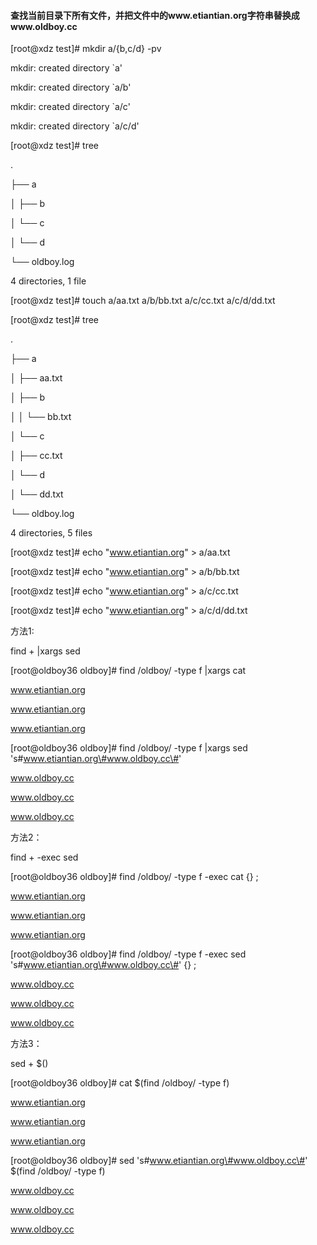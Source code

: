 #### 查找当前目录下所有文件，并把文件中的www.etiantian.org字符串替换成www.oldboy.cc

\[root@xdz test\]\# mkdir a/{b,c/d} -pv

mkdir: created directory \`a'

mkdir: created directory \`a/b'

mkdir: created directory \`a/c'

mkdir: created directory \`a/c/d'

\[root@xdz test\]\# tree

.

├── a

│ ├── b

│ └── c

│ └── d

└── oldboy.log

4 directories, 1 file

\[root@xdz test\]\# touch a/aa.txt a/b/bb.txt a/c/cc.txt a/c/d/dd.txt

\[root@xdz test\]\# tree

.

├── a

│ ├── aa.txt

│ ├── b

│ │ └── bb.txt

│ └── c

│ ├── cc.txt

│ └── d

│ └── dd.txt

└── oldboy.log

4 directories, 5 files

\[root@xdz test\]\# echo "www.etiantian.org" &gt; a/aa.txt

\[root@xdz test\]\# echo "www.etiantian.org" &gt; a/b/bb.txt

\[root@xdz test\]\# echo "www.etiantian.org" &gt; a/c/cc.txt

\[root@xdz test\]\# echo "www.etiantian.org" &gt; a/c/d/dd.txt

方法1:

find + \|xargs sed

\[root@oldboy36 oldboy\]\# find /oldboy/ -type f \|xargs cat

www.etiantian.org

www.etiantian.org

www.etiantian.org

\[root@oldboy36 oldboy\]\# find /oldboy/ -type f \|xargs sed 's\#www.etiantian.org\#www.oldboy.cc\#'

www.oldboy.cc

www.oldboy.cc

www.oldboy.cc

方法2：

find + -exec sed

\[root@oldboy36 oldboy\]\# find /oldboy/ -type f -exec cat {} \;

www.etiantian.org

www.etiantian.org

www.etiantian.org

\[root@oldboy36 oldboy\]\# find /oldboy/ -type f -exec sed 's\#www.etiantian.org\#www.oldboy.cc\#' {} \;

www.oldboy.cc

www.oldboy.cc

www.oldboy.cc

方法3：

sed + $\(\)

\[root@oldboy36 oldboy\]\# cat $\(find /oldboy/ -type f\)

www.etiantian.org

www.etiantian.org

www.etiantian.org

\[root@oldboy36 oldboy\]\# sed 's\#www.etiantian.org\#www.oldboy.cc\#' $\(find /oldboy/ -type f\)

www.oldboy.cc

www.oldboy.cc

www.oldboy.cc

